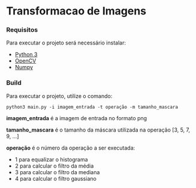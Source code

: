 # Transformacao de Imagens

### Requisitos
Para executar o projeto será necessário instalar:
- [Python 3](https://www.python.org/download/releases/3.0/)
- [OpenCV](https://opencv.org/releases/)
- [Numpy](https://numpy.org/install/)

### Build
Para executar o projeto, utilize o comando:
```shell
python3 main.py -i imagem_entrada -t operação -m tamanho_mascara
```
**imagem_entrada** é a imagem de entrada no formato png

**tamanho_mascara** é o tamanho da máscara utilizada na operação [3, 5, 7, 9, ...]

**operação** é o número da operação a ser executada:
- 1 para equalizar o histograma
- 2 para calcular o filtro da média
- 3 para calcular o filtro da mediana
- 4 para calcular o filtro gaussiano 

